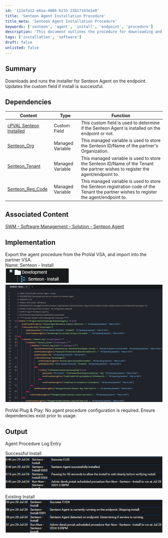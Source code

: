 ```yaml
---
id: '112efa12-e6aa-4086-b235-23b17193e1e0'
title: 'Senteon Agent Installation Procedure'
title_meta: 'Senteon Agent Installation Procedure'
keywords: ['senteon', 'agent', 'install', 'endpoint', 'procedure']
description: 'This document outlines the procedure for downloading and installing the Senteon Agent on endpoints. It includes details on dependencies, implementation steps, and expected output upon successful installation.'
tags: ['installation', 'software']
draft: false
unlisted: false
---
```

## Summary

Downloads and runs the installer for Senteon Agent on the endpoint. Updates the custom field if install is successful. 

## Dependencies

| Content | Type | Function |
|---------|------|----------|
| [cPVAL Senteon Installed](<../../unsorted/SWM - Software Management - Custom Field - cPVAL Senteon Installed.md>) | Custom Field | This custom field is used to determine if the Senteon Agent is installed on the endpoint or not. |
| [Senteon_Org](<../variables/Senteon_Org.md>) | Managed Variable | This managed variable is used to store the Senteon ID/Name of the partner's Organization. |
| [Senteon_Tenant](<../variables/Senteon_Tenant.md>) | Managed Variable | This managed variable is used to store the Senteon ID/Name of the Tenant the partner wishes to register the agent/endpoint to. |
| [Senteon_Reg_Code](<../variables/Senteon_Reg_Code.md>) | Managed Variable | This managed variable is used to store the Senteon registration code of the Tenant the partner wishes to register the agent/endpoint to. |

## Associated Content

[SWM - Software Management - Solution - Senteon Agent](<../../solutions/Senteon Agent.md>)

## Implementation

Export the agent procedure from the ProVal VSA, and import into the partner VSA.  
Name: Senteon - Install  
![Image](../../../static/img/Senteon---Install/image_1.png)  
![Image](../../../static/img/Senteon---Install/image_2.png)  

ProVal Plug & Play: No agent procedure configuration is required. Ensure dependencies exist prior to usage.  

## Output

Agent Procedure Log Entry  

Successful Install  
![Image](../../../static/img/Senteon---Install/image_3.png)  

Existing Install  
![Image](../../../static/img/Senteon---Install/image_4.png)  












